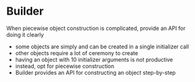 # Builder
When piecewise object construction is complicated,
provide an API for doing it clearly

* some objects are simply and can be created in a single
  initializer call
* other objects require a lot of ceremony to create
* having an object with 10 initializer arguments is not
  productive
* instead, opt for piecewise construction
* Builder provides an API for constructing an object
  step-by-step
